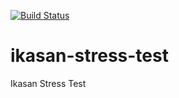 [![Build Status](https://travis-ci.org/ikasanEIP/ikasan-stress-test.svg?branch=3.1.x)](https://travis-ci.org/ikasanEIP/ikasan-stress-test)
# ikasan-stress-test
Ikasan Stress Test
